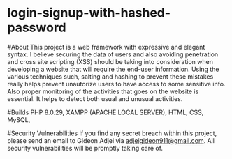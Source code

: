 # login-signup-with-hashed-password

#About This project is a web framework with expressive and elegant syntax. I believe securing the data of users and also avoiding penetration and cross site scripting (XSS) should be taking into consideration when developing a website that will require the end-user information. Using the various techniques such, salting and hashing to prevent these mistakes really helps prevent unautorize users to have access to some sensitive info. Also proper monitoring of the activities that goes on the website is essential. It helps to detect both usual and unusual activities.

#Builds PHP 8.0.29, XAMPP (APACHE LOCAL SERVER), HTML, CSS, MySQL,

#Security Vulnerabilities If you find any secret breach within this project, please send an email to Gideon Adjei via adjeigideon911@gmail.com. All security vulnerabilities will be promptly taking care of.
